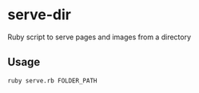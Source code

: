 # serve-dir
Ruby script to serve pages and images from a directory

## Usage
`ruby serve.rb FOLDER_PATH`
